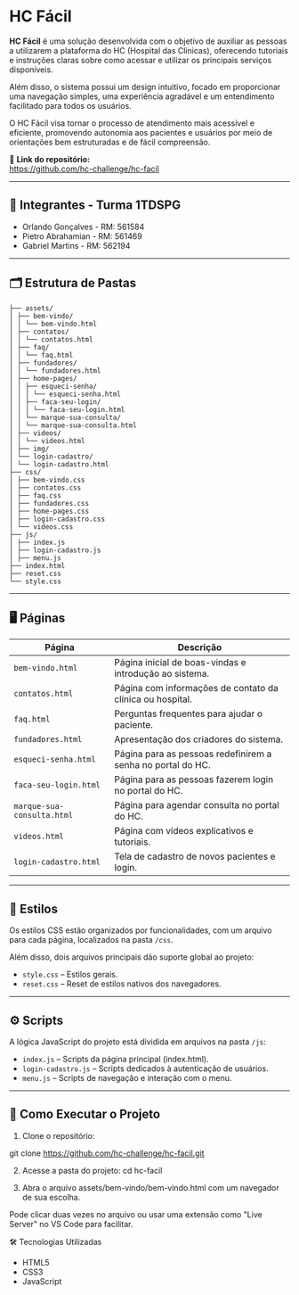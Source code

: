 # HC Fácil

**HC Fácil** é uma solução desenvolvida com o objetivo de auxiliar as pessoas a utilizarem a plataforma do HC (Hospital das Clínicas), oferecendo tutoriais e instruções claras sobre como acessar e utilizar os principais serviços disponíveis.

Além disso, o sistema possui um design intuitivo, focado em proporcionar uma navegação simples, uma experiência agradável e um entendimento facilitado para todos os usuários.

O HC Fácil visa tornar o processo de atendimento mais acessível e eficiente, promovendo autonomia aos pacientes e usuários por meio de orientações bem estruturadas e de fácil compreensão.



🔗 **Link do repositório:**  
https://github.com/hc-challenge/hc-facil

---

## 👥 Integrantes - Turma 1TDSPG

- Orlando Gonçalves - RM: 561584  
- Pietro Abrahamian - RM: 561469  
- Gabriel Martins - RM: 562194  

---

## 🗂 Estrutura de Pastas

```HC-FACIL/
├── assets/
│ ├── bem-vindo/
│ │ └── bem-vindo.html
│ ├── contatos/
│ │ └── contatos.html
│ ├── faq/
│ │ └── faq.html
│ ├── fundadores/
│ │ └── fundadores.html
│ ├── home-pages/
│ │ ├── esqueci-senha/
│ │ │ └── esqueci-senha.html
│ │ ├── faca-seu-login/
│ │ │ └── faca-seu-login.html
│ │ └── marque-sua-consulta/
│ │ └── marque-sua-consulta.html
│ ├── videos/
│ │ └── videos.html
│ ├── img/
│ └── login-cadastro/
│ └── login-cadastro.html
├── css/
│ ├── bem-vindo.css
│ ├── contatos.css
│ ├── faq.css
│ ├── fundadores.css
│ ├── home-pages.css
│ ├── login-cadastro.css
│ └── videos.css
├── js/
│ ├── index.js
│ ├── login-cadastro.js
│ ├── menu.js
├── index.html
├── reset.css
└── style.css
```
---

## 🖥 Páginas

| Página | Descrição |
|---------|----------|
| `bem-vindo.html` | Página inicial de boas-vindas e introdução ao sistema. |
| `contatos.html` | Página com informações de contato da clínica ou hospital. |
| `faq.html` | Perguntas frequentes para ajudar o paciente. |
| `fundadores.html` | Apresentação dos criadores do sistema. |
| `esqueci-senha.html` | Página para as pessoas redefinirem a senha no portal do HC. |
| `faca-seu-login.html` | Página para as pessoas fazerem login no portal do HC. |
| `marque-sua-consulta.html` | Página para agendar consulta no portal do HC. |
| `videos.html` | Página com vídeos explicativos e tutoriais. |
| `login-cadastro.html` | Tela de cadastro de novos pacientes e login. |

---

## 🎨 Estilos

Os estilos CSS estão organizados por funcionalidades, com um arquivo para cada página, localizados na pasta `/css`.

Além disso, dois arquivos principais dão suporte global ao projeto:

- `style.css` – Estilos gerais.
- `reset.css` – Reset de estilos nativos dos navegadores.

---

## ⚙️ Scripts

A lógica JavaScript do projeto está dividida em arquivos na pasta `/js`:

- `index.js` – Scripts da página principal (index.html).
- `login-cadastro.js` – Scripts dedicados à autenticação de usuários.
- `menu.js` – Scripts de navegação e interação com o menu.

---

## 🚀 Como Executar o Projeto

1. Clone o repositório:

git clone https://github.com/hc-challenge/hc-facil.git

2. Acesse a pasta do projeto:
cd hc-facil

3. Abra o arquivo assets/bem-vindo/bem-vindo.html com um navegador de sua escolha.

Pode clicar duas vezes no arquivo ou usar uma extensão como "Live Server" no VS Code para facilitar.

🛠️ Tecnologias Utilizadas
- HTML5
- CSS3
- JavaScript

